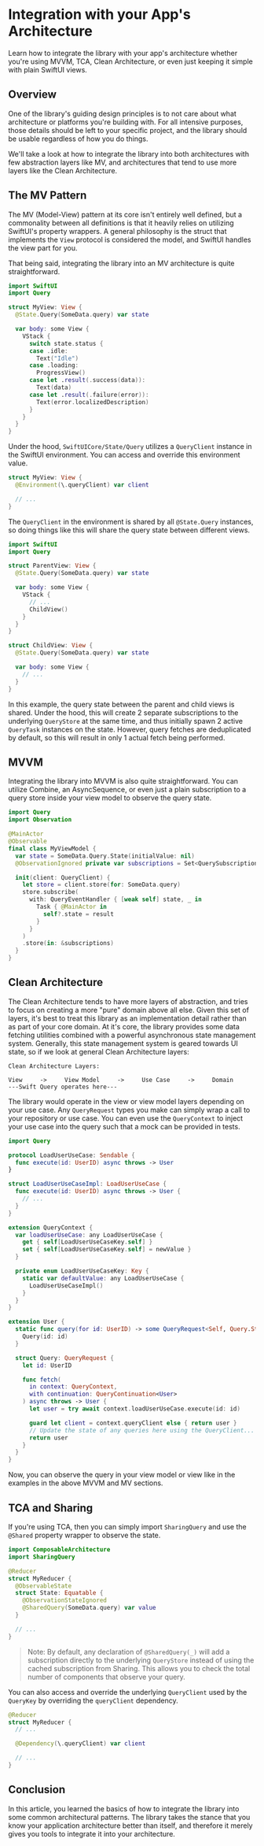 # Integration with your App's Architecture

Learn how to integrate the library with your app's architecture whether you're using MVVM, TCA, Clean Architecture, or even just keeping it simple with plain SwiftUI views.

## Overview

One of the library's guiding design principles is to not care about what architecture or platforms you're building with. For all intensive purposes, those details should be left to your specific project, and the library should be usable regardless of how you do things.

We'll take a look at how to integrate the library into both architectures with few abstraction layers like MV, and architectures that tend to use more layers like the Clean Architecture.

## The MV Pattern

The MV (Model-View) pattern at its core isn't entirely well defined, but a commonality between all definitions is that it heavily relies on utilizing SwiftUI's property wrappers. A general philosophy is the struct that implements the `View` protocol is considered the model, and SwiftUI handles the view part for you.

That being said, integrating the library into an MV architecture is quite straightforward.

```swift
import SwiftUI
import Query

struct MyView: View {
  @State.Query(SomeData.query) var state

  var body: some View {
    VStack {
      switch state.status {
      case .idle:
        Text("Idle")
      case .loading:
        ProgressView()
      case let .result(.success(data)):
        Text(data)
      case let .result(.failure(error)):
        Text(error.localizedDescription)
      }
    }
  }
}
```

Under the hood, ``SwiftUICore/State/Query`` utilizes a ``QueryClient`` instance in the SwiftUI environment. You can access and override this environment value.

```swift
struct MyView: View {
  @Environment(\.queryClient) var client

  // ...
}
```

The `QueryClient` in the environment is shared by all `@State.Query` instances, so doing things like this will share the query state between different views.

```swift
import SwiftUI
import Query

struct ParentView: View {
  @State.Query(SomeData.query) var state

  var body: some View {
    VStack {
      // ...
      ChildView()
    }
  }
}

struct ChildView: View {
  @State.Query(SomeData.query) var state

  var body: some View {
    // ...
  }
}
```

In this example, the query state between the parent and child views is shared. Under the hood, this will create 2 separate subscriptions to the underlying ``QueryStore`` at the same time, and thus initially spawn 2 active ``QueryTask`` instances on the state. However, query fetches are deduplicated by default, so this will result in only 1 actual fetch being performed.

## MVVM

Integrating the library into MVVM is also quite straightforward. You can utilize Combine, an AsyncSequence, or even just a plain subscription to a query store inside your view model to observe the query state.

```swift
import Query
import Observation

@MainActor
@Observable
final class MyViewModel {
  var state = SomeData.Query.State(initialValue: nil)
  @ObservationIgnored private var subscriptions = Set<QuerySubscription>()

  init(client: QueryClient) {
    let store = client.store(for: SomeData.query)
    store.subscribe(
      with: QueryEventHandler { [weak self] state, _ in
        Task { @MainActor in
          self?.state = result
        }
      }
    )
    .store(in: &subscriptions)
  }
}
```

## Clean Architecture

The Clean Architecture tends to have more layers of abstraction, and tries to focus on creating a more "pure" domain above all else. Given this set of layers, it's best to treat this library as an implementation detail rather than as part of your core domain. At it's core, the library provides some data fetching utilities combined with a powerful asynchronous state management system. Generally, this state management system is geared towards UI state, so if we look at general Clean Architecture layers:

```
Clean Architecture Layers:

View     ->     View Model     ->     Use Case     ->     Domain
---Swift Query operates here---
```

The library would operate in the view or view model layers depending on your use case. Any `QueryRequest` types you make can simply wrap a call to your repository or use case. You can even use the ``QueryContext`` to inject your use case into the query such that a mock can be provided in tests.

```swift
import Query

protocol LoadUserUseCase: Sendable {
  func execute(id: UserID) async throws -> User
}

struct LoadUserUseCaseImpl: LoadUserUseCase {
  func execute(id: UserID) async throws -> User {
    // ...
  }
}

extension QueryContext {
  var loadUserUseCase: any LoadUserUseCase {
    get { self[LoadUserUseCaseKey.self] }
    set { self[LoadUserUseCaseKey.self] = newValue }
  }

  private enum LoadUserUseCaseKey: Key {
    static var defaultValue: any LoadUserUseCase {
      LoadUserUseCaseImpl()
    }
  }
}

extension User {
  static func query(for id: UserID) -> some QueryRequest<Self, Query.State> {
    Query(id: id)
  }

  struct Query: QueryRequest {
    let id: UserID

    func fetch(
      in context: QueryContext,
      with continuation: QueryContinuation<User>
    ) async throws -> User {
      let user = try await context.loadUserUseCase.execute(id: id)

      guard let client = context.queryClient else { return user }
      // Update the state of any queries here using the QueryClient...
      return user
    }
  }
}
```

Now, you can observe the query in your view model or view like in the examples in the above MVVM and MV sections.

## TCA and Sharing

If you're using TCA, then you can simply import `SharingQuery` and use the `@Shared` property wrapper to observe the state.

```swift
import ComposableArchitecture
import SharingQuery

@Reducer
struct MyReducer {
  @ObservableState
  struct State: Equatable {
    @ObservationStateIgnored
    @SharedQuery(SomeData.query) var value
  }

  // ...
}
```

> Note: By default, any declaration of `@SharedQuery(_)` will add a subscription directly to the underlying `QueryStore` instead of using the cached subscription from Sharing. This allows you to check the total number of components that observe your query.

You can also access and override the underlying `QueryClient` used by the `QueryKey` by overriding the `queryClient` dependency.

```swift
@Reducer
struct MyReducer {
  // ...

  @Dependency(\.queryClient) var client

  // ...
}
```

## Conclusion

In this article, you learned the basics of how to integrate the library into some common architectural patterns. The library takes the stance that you know your application architecture better than itself, and therefore it merely gives you tools to integrate it into your architecture.
